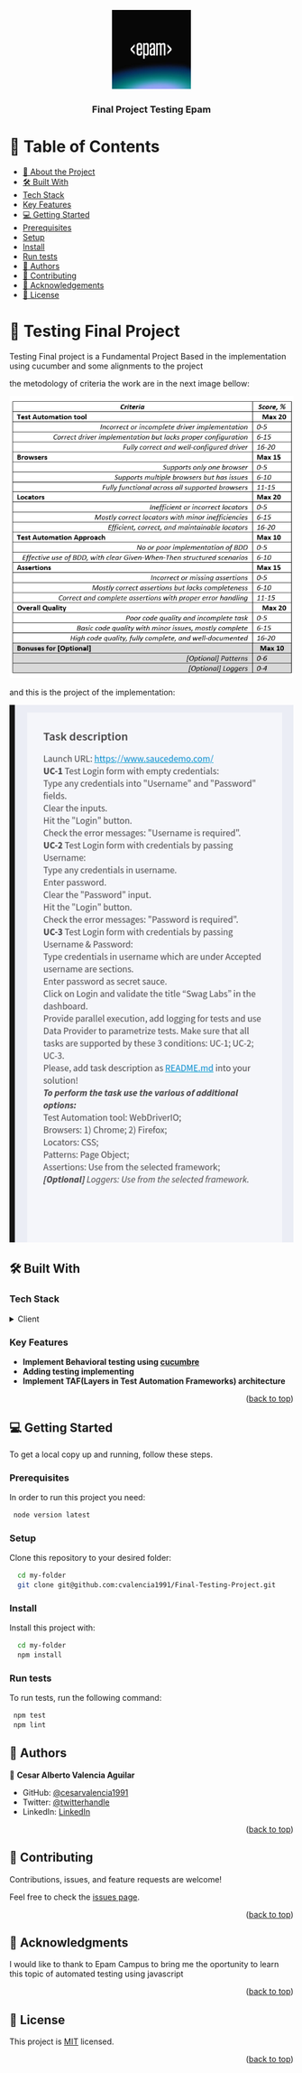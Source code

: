 <a name="readme-top"></a>

<div align="center">
 <img src="./assets/logo.jpeg" alt="logo" width="140"  height="auto" />
<br/>

<h3><b>Final Project Testing Epam</b></h3>

</div>

# 📗 Table of Contents

   - [📖 About the Project](#about-project)
   - [🛠 Built With](#built-with)
   - [Tech Stack](#tech-stack)
   - [Key Features](#key-features)
   - [💻 Getting Started](#getting-started)
   - [Prerequisites](#prerequisites)
   - [Setup](#setup)
   - [Install](#install)
   - [Run tests](#run-tests)
   - [👥 Authors](#authors)
   - [🤝 Contributing](#contributing)
   - [🙏 Acknowledgements](#acknowledgements)
   - [📝 License](#license)

# 📖 Testing Final Project <a name="about-project"></a>

   Testing Final project is a Fundamental Project Based in the implementation using cucumber and some alignments to the project

   the metodology of criteria the work are in the next image bellow:

<p align="center">
 <img src="./assets/criteria.png" alt="logo"   sytle ="display:flex justify-content:center" height="auto" />
</p>
    and this is the project of the implementation:
    
<p align="center">
 <img src="./assets/requirements.png" alt="logo"  height="auto" />
</p>

## 🛠 Built With <a name="built-with"></a>

### Tech Stack <a name="tech-stack"></a>

   <details>
   <summary>Client</summary>
   <ul>
    <li>
     <a href="https://developer.mozilla.org/en-US/docs/Web/JavaScript">JavaScript</a>
    </li>
   </ul>
   </details>

### Key Features <a name="key-features"></a>

   - **Implement Behavioral testing using [cucumbre](https://cucumber.io/)**
   - **Adding testing implementing**
   - **Implement TAF(Layers in Test Automation Frameworks) architecture**

 <p align="right">(<a href="#readme-top">back to top</a>)</p>

## 💻 Getting Started <a name="getting-started"></a>

   To get a local copy up and running, follow these steps.

### Prerequisites

   In order to run this project you need:

   ```sh
    node version latest
   ```
### Setup

Clone this repository to your desired folder:


   ```sh
     cd my-folder
     git clone git@github.com:cvalencia1991/Final-Testing-Project.git
   ```

### Install

   Install this project with:

   
   ```sh
     cd my-folder
     npm install
   ```

### Run tests

   To run tests, run the following command:

   ```sh
    npm test
    npm lint
   ```

## 👥 Authors <a name="authors"></a>

   👤 **Cesar Alberto Valencia Aguilar**

   - GitHub: [@cesarvalencia1991](https://github.com/cvalencia1991)
   - Twitter: [@twitterhandle](https://twitter.com/twitterhandle)
   - LinkedIn: [LinkedIn](https://linkedin.com/in/linkedinhandle)

<p align="right">(<a href="#readme-top">back to top</a>)</p>

## 🤝 Contributing <a name="contributing"></a>

   Contributions, issues, and feature requests are welcome!

   Feel free to check the [issues page](https://github.com/cvalencia1991/Final-Testing-Project/issues).

<p align="right">(<a href="#readme-top">back to top</a>)</p>

## 🙏 Acknowledgments <a name="acknowledgements"></a>

   I would like to thank to Epam Campus to bring me the oportunity to learn this topic of automated testing using javascript

<p align="right">(<a href="#readme-top">back to top</a>)</p>

## 📝 License <a name="license"></a>

   This project is [MIT](./LICENSE) licensed.

<p align="right">(<a href="#readme-top">back to top</a>)</p>
